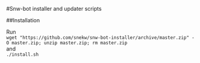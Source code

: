 #Snw-bot installer and updater scripts

##Installation

Run  
`wget "https://github.com/snekw/snw-bot-installer/archive/master.zip" -O master.zip; unzip master.zip; rm master.zip`  
 and  
`./install.sh`